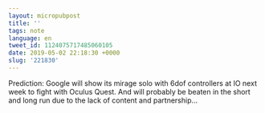 ```yaml
---
layout: micropubpost
title: ''
tags: note
language: en
tweet_id: 1124075717485060105
date: 2019-05-02 22:18:30 +0000
slug: '221830'
---
```

Prediction: Google will show its mirage solo with 6dof controllers at IO next week to fight with Oculus Quest. And will probably be beaten in the short and long run due to the lack of content and partnership...
